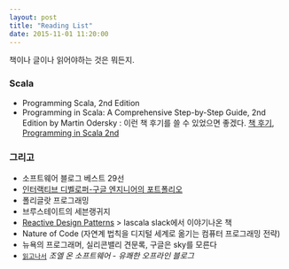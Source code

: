 ```yaml
---
layout: post
title: "Reading List"
date: 2015-11-01 11:20:00
---
```

책이나 글이나 읽어야하는 것은 뭐든지.

### Scala
- Programming Scala, 2nd Edition
- Programming in Scala: A Comprehensive Step-by-Step Guide, 2nd Edition by Martin Odersky
: 이런 책 후기를 쓸 수 있었으면 좋겠다. [책 후기, Programming in Scala 2nd](http://seoh.github.io/blog/2015/01/18/pis-review/)

### 그리고
- 소프트웨어 블로그 베스트 29선
- [인터랙티브 디벨로퍼-구글 엔지니어의 포트폴리오](http://book.naver.com/bookdb/book_detail.nhn?bid=9344780)
- 폴리글랏 프로그래밍
- 브루스테이트의 세븐랭귀지
- [Reactive Design Patterns](https://www.manning.com/books/reactive-design-patterns) > lascala slack에서 이야기나온 책
- Nature of Code (자연계 법칙을 디지털 세계로 옮기는 컴퓨터 프로그래밍 전략)
- 뉴욕의 프로그래머, 실리콘밸리 견문록, 구글은 sky를 모른다
- [`읽고나서`](/2015/11/01/조엘-온-소프트웨어.html) *조엘 온 소프트웨어 - 유쾌한 오프라인 블로그* 
